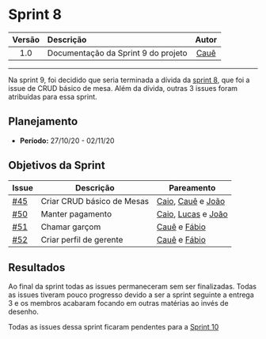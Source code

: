 # Sprint 8

| Versão | Descrição | Autor |
| :----: | :-------- | :---: |
| 1.0 | Documentação da Sprint 9 do projeto | [Cauê](https://github.com/caue96) |

***

Na sprint 9, foi decidido que seria terminada a dívida da [sprint 8](docs/reunioes/sprint8.md), que foi a issue de CRUD básico de mesa. Além da dívida, outras 3 issues foram atribuídas para essa sprint.


## Planejamento
* **Período:** 27/10/20 - 02/11/20

## Objetivos da Sprint

|Issue|Descrição|Pareamento|
|--|--|--|
|[#45](https://github.com/UnBArqDsw/2020.1_G10_QRodizio/issues/45)|Criar CRUD básico de Mesas|[Caio](https://github.com/Caiocbeleza), [Cauê](https://github.com/caue96) e [João](https://github.com/jppgomes)|
|[#50](https://github.com/UnBArqDsw/2020.1_G10_QRodizio/issues/50) | Manter pagamento |[Caio](https://github.com/Caiocbeleza), [Lucas](https://github.com/fabio1079) e [João](https://github.com/lucasmidlhey) |
|[#51](https://github.com/UnBArqDsw/2020.1_G10_QRodizio/issues/51) | Chamar garçom | [Cauê](https://github.com/caue96) e [Fábio](https://github.com/fabio1079) |
|[#52](https://github.com/UnBArqDsw/2020.1_G10_QRodizio/issues/52) | Criar perfil de gerente |[Cauê](https://github.com/caue96) e [Fábio](https://github.com/fabio1079) |

## Resultados

Ao final da sprint todas as issues permaneceram sem ser finalizadas. Todas as issues tiveram pouco progresso devido a ser a sprint seguinte a entrega 3 e os membros acabaram focando em outras matérias ao invés de desenho.

Todas as issues dessa sprint ficaram pendentes para a [Sprint 10](docs/reunioes/sprint10.md)